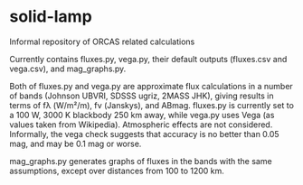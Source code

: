 # solid-lamp
Informal repository of ORCAS related calculations

Currently contains fluxes.py, vega.py, their default outputs (fluxes.csv and vega.csv), and mag_graphs.py.

Both of fluxes.py and vega.py are approximate flux calculations in a number of bands (Johnson UBVRI, SDSSS ugriz, 2MASS JHK), giving results in terms of fλ (W/m²/m), fν (Janskys), and ABmag. fluxes.py is currently set to a 100 W, 3000 K blackbody 250 km away, while vega.py uses Vega (as values taken from Wikipedia). Atmospheric effects are not considered. Informally, the vega check suggests that accuracy is no better than 0.05 mag, and may be 0.1 mag or worse.

mag_graphs.py generates graphs of fluxes in the bands with the same assumptions, except over distances from 100 to 1200 km.
